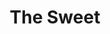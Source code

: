 ---
title: "The Sweet"
summary: "The Sweet are a British glam rock band who rose to prominence in the 1970s. Their best-known line-up consisted of lead vocalist Brian Connolly, bass-player Steve Priest, guitarist Andy Scott and drummer Mick Tucker. The group were originally called The Sweetshop.
The band were formed in London in 1968 and achieved their first hit, \"Funny Funny\", in 1971 after teaming up with songwriters Nicky Chinn and Mike Chapman and record producer Phil Wainman. During 1971 and 1972, their musical style followed a marked progression from the Archies-like bubblegum style of \"Funny Funny\" to a Who-influenced hard rock style supplemented by a striking use of high-pitched backing vocals.
The band first achieved success in the UK chart, with thirteen Top 20 hits during the 1970s alone, with \"Block Buster!\" topping the chart, followed by three consecutive number two hits in \"Hell Raiser\" , \"The Ballroom Blitz\" and \"Teenage Rampage\" . The band turned to a more hard rock style with their mid-career singles, like 1974's \"Turn It Down\". \"Fox on the Run\" also reached number two on the UK chart. These results were topped in West Germany and other countries on the European mainland. They also achieved success and popularity in the US with the top ten hits \"Little Willy\", \"The Ballroom Blitz\", \"Fox on the Run\", and \"Love is Like Oxygen\".
The Sweet had their last international success in 1978 with \"Love Is Like Oxygen\". Connolly left the group in 1979 to start a solo career and the remaining members continued as a trio until disbanding in 1981. From the mid-1980s, Scott, Connolly and Priest each played with their own versions of Sweet at different times. Connolly died in 1997, Tucker in 2002 and Priest in 2020. Andy Scott is still active with his version of the band. Sweet have sold over 35 million albums worldwide."
slug: "the-sweet"
image: "the-sweet.jpg"
apple_music_artist_url: "None"
wikipedia_url: "https://en.wikipedia.org/wiki/The_Sweet"
---